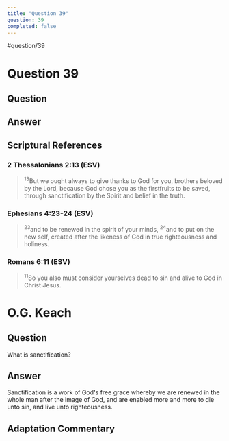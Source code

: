```yaml
---
title: "Question 39"
question: 39
completed: false
---
```

#question/39
# Question 39

## Question


## Answer


## Scriptural References
### 2 Thessalonians 2:13 (ESV)
> <sup>13</sup>But we ought always to give thanks to God for you, brothers beloved by the Lord, because God chose you as the firstfruits to be saved, through sanctification by the Spirit and belief in the truth.

### Ephesians 4:23-24 (ESV)
> <sup>23</sup>and to be renewed in the spirit of your minds,
> <sup>24</sup>and to put on the new self, created after the likeness of God in true righteousness and holiness.

### Romans 6:11 (ESV)
> <sup>11</sup>So you also must consider yourselves dead to sin and alive to God in Christ Jesus.

# O.G. Keach
## Question
What is sanctification?

## Answer
Sanctification is a work of God's free grace whereby we are renewed in the whole man after the image of God, and are enabled more and more to die unto sin, and live unto righteousness.

## Adaptation Commentary

